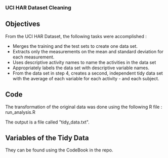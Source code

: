 ### UCI HAR Dataset Cleaning

## Objectives

From the UCI HAR Dataset, the following tasks were accomplished :

- Merges the training and the test sets to create one data set.
- Extracts only the measurements on the mean and standard deviation for each measurement.
- Uses descriptive activity names to name the activities in the data set
- Appropriately labels the data set with descriptive variable names.
- From the data set in step 4, creates a second, independent tidy data set with the average of each variable for each activity -   and each subject.

## Code

The transformation of the original data was done using the following R file : run_analysis.R

The output is a file called "tidy_data.txt".

## Variables of the Tidy Data

They can be found using the CodeBook in the repo.
